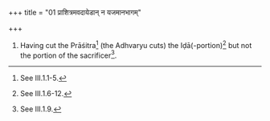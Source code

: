 +++
title = "01 प्राशित्रमवदायेडान् न यजमानभागम्"

+++
1. Having cut the Prāśitra[^1] (the Adhvaryu cuts) the Iḍā(-portion)[^2] but not the portion of the sacrificer[^3].  


[^1]: See III.1.1-5.  

[^2]: See III.1.6-12.  

[^3]: See III.1.9.  

